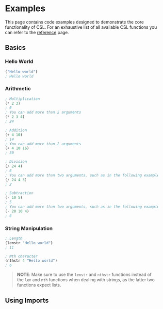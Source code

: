 # Examples

This page contains code examples designed to demonstrate the core functionality of CSL. For an exhaustive list of all available CSL functions you can refer to the [reference](/csl/reference.html#built-in-functions) page.

## Basics
### Hello World


```lisp
("Hello world")
; Hello world
```

### Arithmetic

```lisp
; Multiplication
(* 2 3)
; 6
; You can add more than 2 arguments
(* 2 3 4)
; 24

; Addition
(+ 4 10) 
; 14
; You can add more than 2 arguments
(+ 4 10 16)
; 30

; Division
(/ 24 4)
; 6
; You can add more than two arguments, such as in the following example it will be executed like ((24 / 4) / 3)
(/ 24 4 3)
; 2

; Subtraction
(- 10 5)
; 5
; You can add more than two arguments, such as in the following example it will be executed like ((20 - 10) - 4)
(- 20 10 4)
; 6
```

### String Manipulation

```lisp
; Length
(lenstr "Hello world")
; 11

; Nth character
(nthstr 4 "Hello world")
; o
```
> **NOTE**: Make sure to use the `lenstr` and `nthstr` functions instead of the `len` and `nth` functions when dealing with strings, as the latter two functions expect lists.

## Using Imports


